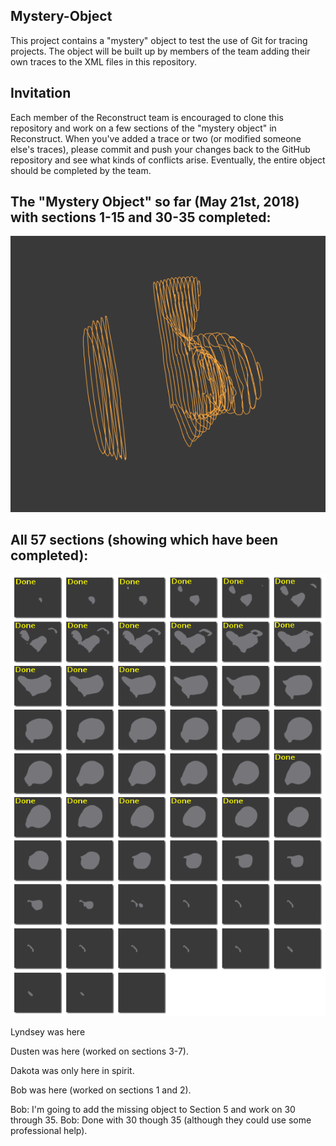 ## Mystery-Object
This project contains a "mystery" object to test the use of Git for tracing projects. The object will be built up by members of the team adding their own traces to the XML files in this repository.

## Invitation
Each member of the Reconstruct team is encouraged to clone this repository and work on a few sections of the "mystery object" in Reconstruct. When you've added a trace or two (or modified someone else's traces), please commit and push your changes back to the GitHub repository and see what kinds of conflicts arise. Eventually, the entire object should be completed by the team.

## The "Mystery Object" so far (May 21st, 2018) with sections 1-15 and 30-35 completed:
![MysteryObject](images/sections_so_far.gif?raw=true "MysteryObject")


## All 57 sections (showing which have been completed):
![CompletedFrames](images/All_Frames_Done.png?raw=true "CompletedFrames")

Lyndsey was here

Dusten was here (worked on sections 3-7).

Dakota was only here in spirit. 

Bob was here (worked on sections 1 and 2).

Bob: I'm going to add the missing object to Section 5 and work on 30 through 35.
Bob: Done with 30 though 35 (although they could use some professional help).
